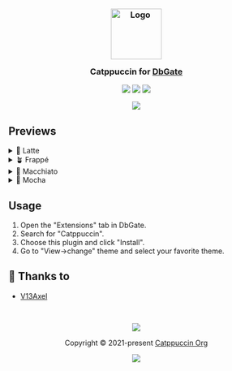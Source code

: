 <h3 align="center">
	<img src="https://raw.githubusercontent.com/catppuccin/catppuccin/main/assets/logos/exports/1544x1544_circle.png" width="100" alt="Logo"/><br/>
	<img src="https://raw.githubusercontent.com/catppuccin/catppuccin/main/assets/misc/transparent.png" height="30" width="0px"/>
	Catppuccin for <a href="https://dbgate.org/">DbGate</a>
	<img src="https://raw.githubusercontent.com/catppuccin/catppuccin/main/assets/misc/transparent.png" height="30" width="0px"/>
</h3>

<p align="center">
	<a href="https://github.com/V13Axel/dbgate-plugin-catppuccin/stargazers"><img src="https://img.shields.io/github/stars/V13Axel/dbgate-plugin-catppuccin?colorA=363a4f&colorB=b7bdf8&style=for-the-badge"></a>
	<a href="https://github.com/V13Axel/dbgate-plugin-catppuccin/issues"><img src="https://img.shields.io/github/issues/V13Axel/dbgate-plugin-catppuccin?colorA=363a4f&colorB=f5a97f&style=for-the-badge"></a>
	<a href="https://github.com/V13Axel/dbgate-plugin-catppuccin/contributors"><img src="https://img.shields.io/github/contributors/V13Axel/dbgate-plugin-catppuccin?colorA=363a4f&colorB=a6da95&style=for-the-badge"></a>
</p>

<p align="center">
	<img src="https://raw.githubusercontent.com/V13Axel/dbgate-plugin-catppuccin/main/assets/previews/preview.webp"/>
</p>

## Previews

<details>
<summary>🌻 Latte</summary>
<img src="https://raw.githubusercontent.com/V13Axel/dbgate-plugin-catppuccin/main/assets/previews/latte.webp"/>
</details>
<details>
<summary>🪴 Frappé</summary>
<img src="https://raw.githubusercontent.com/V13Axel/dbgate-plugin-catppuccin/main/assets/previews/frappe.webp"/>
</details>
<details>
<summary>🌺 Macchiato</summary>
<img src="https://raw.githubusercontent.com/V13Axel/dbgate-plugin-catppuccin/main/assets/previews/macchiato.webp"/>
</details>
<details>
<summary>🌿 Mocha</summary>
<img src="https://raw.githubusercontent.com/V13Axel/dbgate-plugin-catppuccin/main/assets/previews/mocha.webp"/>
</details>

## Usage

1. Open the "Extensions" tab in DbGate.
2. Search for "Catppuccin".
3. Choose this plugin and click "Install".
4. Go to "View->change" theme and select your favorite theme.

## 💝 Thanks to

- [V13Axel](https://github.com/V13Axel)

&nbsp;

<p align="center">
	<img src="https://raw.githubusercontent.com/catppuccin/catppuccin/main/assets/footers/gray0_ctp_on_line.svg?sanitize=true" />
</p>

<p align="center">
	Copyright &copy; 2021-present <a href="https://github.com/catppuccin" target="_blank">Catppuccin Org</a>
</p>

<p align="center">
	<a href="https://github.com/catppuccin/catppuccin/blob/main/LICENSE"><img src="https://img.shields.io/static/v1.svg?style=for-the-badge&label=License&message=MIT&logoColor=d9e0ee&colorA=363a4f&colorB=b7bdf8"/></a>
</p>
